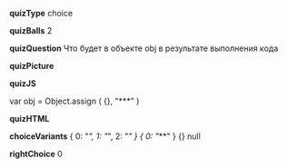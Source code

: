 ____quizType____
choice

____quizBalls____
2

____quizQuestion____
Что будет в объекте  obj  в результате выполнения кода

____quizPicture____


____quizJS____

var obj = Object.assign ( {}, "***" )

____quizHTML____


____choiceVariants____
{ 0: "*", 1: "*", 2: "*" }
{ 0: "***" }
{}
null

____rightChoice____
0
